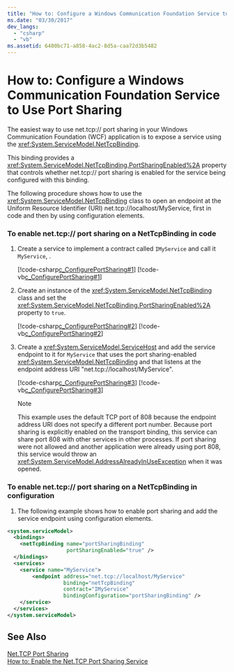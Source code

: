 ```yaml
---
title: "How to: Configure a Windows Communication Foundation Service to Use Port Sharing"
ms.date: "03/30/2017"
dev_langs: 
  - "csharp"
  - "vb"
ms.assetid: 6400bc71-a858-4ac2-8d5a-caa72d3b5482
---
```

# How to: Configure a Windows Communication Foundation Service to Use Port Sharing
The easiest way to use net.tcp:// port sharing in your Windows Communication Foundation (WCF) application is to expose a service using the <xref:System.ServiceModel.NetTcpBinding>.  
  
 This binding provides a <xref:System.ServiceModel.NetTcpBinding.PortSharingEnabled%2A> property that controls whether net.tcp:// port sharing is enabled for the service being configured with this binding.  
  
 The following procedure shows how to use the <xref:System.ServiceModel.NetTcpBinding> class to open an endpoint at the Uniform Resource Identifier (URI) net.tcp://localhost/MyService, first in code and then by using configuration elements.  
  
### To enable net.tcp:// port sharing on a NetTcpBinding in code  
  
1.  Create a service to implement a contract called `IMyService` and call it `MyService`, .  
  
     [!code-csharp[c_ConfigurePortSharing#1](../../../../samples/snippets/csharp/VS_Snippets_CFX/c_configureportsharing/cs/source.cs#1)]
     [!code-vb[c_ConfigurePortSharing#1](../../../../samples/snippets/visualbasic/VS_Snippets_CFX/c_configureportsharing/vb/source.vb#1)]  
  
2.  Create an instance of the <xref:System.ServiceModel.NetTcpBinding> class and set the <xref:System.ServiceModel.NetTcpBinding.PortSharingEnabled%2A> property to `true`.  
  
     [!code-csharp[c_ConfigurePortSharing#2](../../../../samples/snippets/csharp/VS_Snippets_CFX/c_configureportsharing/cs/source.cs#2)]
     [!code-vb[c_ConfigurePortSharing#2](../../../../samples/snippets/visualbasic/VS_Snippets_CFX/c_configureportsharing/vb/source.vb#2)]  
  
3.  Create a <xref:System.ServiceModel.ServiceHost> and add the service endpoint to it for `MyService` that uses the port sharing-enabled <xref:System.ServiceModel.NetTcpBinding> and that listens at the endpoint address URI "net.tcp://localhost/MyService".  
  
     [!code-csharp[c_ConfigurePortSharing#3](../../../../samples/snippets/csharp/VS_Snippets_CFX/c_configureportsharing/cs/source.cs#3)]
     [!code-vb[c_ConfigurePortSharing#3](../../../../samples/snippets/visualbasic/VS_Snippets_CFX/c_configureportsharing/vb/source.vb#3)]  
  
    > [!NOTE]
    >  This example uses the default TCP port of 808 because the endpoint address URI does not specify a different port number. Because port sharing is explicitly enabled on the transport binding, this service can share port 808 with other services in other processes. If port sharing were not allowed and another application were already using port 808, this service would throw an <xref:System.ServiceModel.AddressAlreadyInUseException> when it was opened.  
  
### To enable net.tcp:// port sharing on a NetTcpBinding in configuration  
  
1.  The following example shows how to enable port sharing and add the service endpoint using configuration elements.  
  
```xml  
<system.serviceModel>  
  <bindings>  
    <netTcpBinding name="portSharingBinding"   
                   portSharingEnabled="true" />  
  </bindings>  
  <services>  
    <service name="MyService">  
        <endpoint address="net.tcp://localhost/MyService"  
                  binding="netTcpBinding"  
                  contract="IMyService"  
                  bindingConfiguration="portSharingBinding" />  
    </service>  
  </services>  
</system.serviceModel>  
```  
  
## See Also  
 [Net.TCP Port Sharing](https://msdn.microsoft.com/library/f13692ee-a179-4439-ae72-50db9534eded)  
 [How to: Enable the Net.TCP Port Sharing Service](../../../../docs/framework/wcf/feature-details/how-to-enable-the-net-tcp-port-sharing-service.md)
